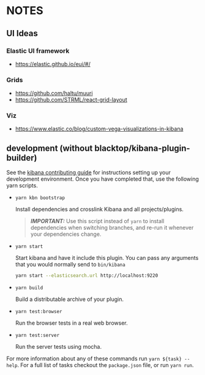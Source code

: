 # NOTES

## UI Ideas

### Elastic UI framework

- https://elastic.github.io/eui/#/

### Grids

- <https://github.com/haltu/muuri>
- <https://github.com/STRML/react-grid-layout>

### Viz

- https://www.elastic.co/blog/custom-vega-visualizations-in-kibana

## development (without **blacktop/kibana-plugin-builder**)

See the [kibana contributing guide](https://github.com/elastic/kibana/blob/master/CONTRIBUTING.md) for instructions setting up your development environment. Once you have completed that, use the following yarn scripts.

- `yarn kbn bootstrap`

  Install dependencies and crosslink Kibana and all projects/plugins.

  > **_IMPORTANT:_** Use this script instead of `yarn` to install dependencies when switching branches, and re-run it whenever your dependencies change.

- `yarn start`

  Start kibana and have it include this plugin. You can pass any arguments that you would normally send to `bin/kibana`

  ```sh
  yarn start --elasticsearch.url http://localhost:9220
  ```

- `yarn build`

  Build a distributable archive of your plugin.

- `yarn test:browser`

  Run the browser tests in a real web browser.

- `yarn test:server`

  Run the server tests using mocha.

For more information about any of these commands run `yarn ${task} --help`. For a full list of tasks checkout the `package.json` file, or run `yarn run`.
